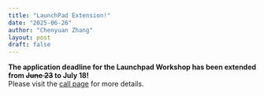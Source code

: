 ```yaml
---
title: "LaunchPad Extension!"
date: "2025-06-26"
author: "Chenyuan Zhang"
layout: post
draft: false
---
```



**The application deadline for the Launchpad Workshop has been extended from ~~June 23~~ to July 18!**  
Please visit the [call page](/calls/lp_call) for more details.
